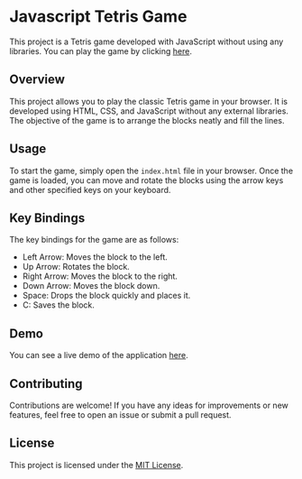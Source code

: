 # Javascript Tetris Game

This project is a Tetris game developed with JavaScript without using any libraries. You can play the game by clicking [here](https://github.com/Abdullah-Yilmazer/Javascript-Tetris-Game).

## Overview

This project allows you to play the classic Tetris game in your browser. It is developed using HTML, CSS, and JavaScript without any external libraries. The objective of the game is to arrange the blocks neatly and fill the lines.

## Usage

To start the game, simply open the `index.html` file in your browser. Once the game is loaded, you can move and rotate the blocks using the arrow keys and other specified keys on your keyboard.

## Key Bindings

The key bindings for the game are as follows:

- Left Arrow: Moves the block to the left.
- Up Arrow: Rotates the block.
- Right Arrow: Moves the block to the right.
- Down Arrow: Moves the block down.
- Space: Drops the block quickly and places it.
- C: Saves the block.

## Demo

You can see a live demo of the application [here](https://abdullah-yilmazer.github.io/Javascript-Tetris-Game).

## Contributing

Contributions are welcome! If you have any ideas for improvements or new features, feel free to open an issue or submit a pull request.

## License

This project is licensed under the [MIT License](link_to_license).
